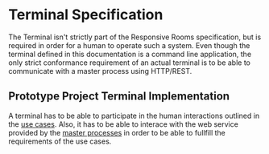 # Terminal Specification

The Terminal isn't strictly part of the Responsive Rooms specification, but is
required in order for a human to operate such a system. Even though the terminal
defined in this documentation is a command line application, the only strict
conformance requirement of an actual terminal is to be able to communicate with
a master process using HTTP/REST.

## Prototype Project Terminal Implementation

A terminal has to be able to participate in the human interactions outlined in
the [use cases](use_cases.md). Also, it has to be able to interace with the web
service provided by the [master processes](master.md) in order to be able to
fullfill the requirements of the use cases.
